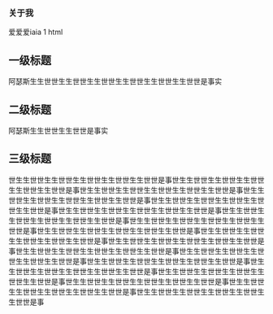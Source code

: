 <!-- ---
navbar: false
---   -->

<!-- 禁用导航 -->
### 关于我
爱爱爱iaia  1  html


## 一级标题
阿瑟斯生生世世生生世世生生世世生生世世生生世世生生世世是事实
## 二级标题
阿瑟斯生生世世生生世世是事实
## 三级标题
世生生世世生生世世生生世世生生世世生生世世是事世生生世世生生世世生生世世生生世世生生世世是事世生生世世生生世世生生世世生生世世生生世世是事世生生世世生生世世生生世世生生世世生生世世是事世生生世世生生世世生生世世生生世世生生世世是事世生生世世生生世世生生世世生生世世生生世世是事世生生世世生生世世生生世世生生世世生生世世是事世生生世世生生世世生生世世生生世世生生世世是事世生生世世生生世世生生世世生生世世生生世世是事世生生世世生生世世生生世世生生世世生生世世是事世生生世世生生世世生生世世生生世世生生世世是事世生生世世生生世世生生世世生生世世生生世世是事世生生世世生生世世生生世世生生世世生生世世是事世生生世世生生世世生生世世生生世世生生世世是事世生生世世生生世世生生世世生生世世生生世世是事世生生世世生生世世生生世世生生世世生生世世是事世生生世世生生世世生生世世生生世世生生世世是事世生生世世生生世世生生世世生生世世生生世世是事世生生世世生生世世生生世世生生世世生生世世是事